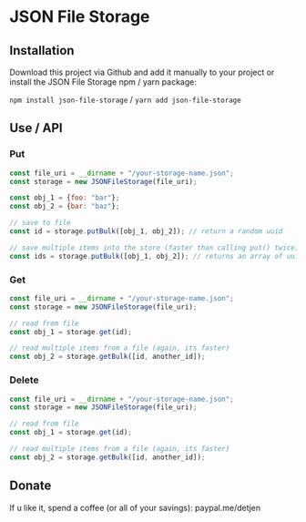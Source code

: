 # JSON File Storage

## Installation
Download this project via Github and add it manually to your project 
or install the JSON File Storage npm / yarn package: 

``npm install json-file-storage`` / 
``yarn add json-file-storage``

## Use / API
### Put
```javascript
const file_uri = __dirname + "/your-storage-name.json";
const storage = new JSONFileStorage(file_uri);

const obj_1 = {foo: "bar"};
const obj_2 = {bar: "baz"};

// save to file 
const id = storage.putBulk([obj_1, obj_2]); // return a random uuid

// save multiple items into the store (faster than calling put() twice)
const ids = storage.putBulk([obj_1, obj_2]); // returns an array of uuids
```     
### Get
```javascript
const file_uri = __dirname + "/your-storage-name.json";
const storage = new JSONFileStorage(file_uri);

// read from file
const obj_1 = storage.get(id);

// read multiple items from a file (again, its faster)
const obj_2 = storage.getBulk([id, another_id]);
```
### Delete
```javascript
const file_uri = __dirname + "/your-storage-name.json";
const storage = new JSONFileStorage(file_uri);

// read from file
const obj_1 = storage.get(id);

// read multiple items from a file (again, its faster)
const obj_2 = storage.getBulk([id, another_id]);
```



## Donate
If u like it, spend a coffee (or all of your savings): paypal.me/detjen
